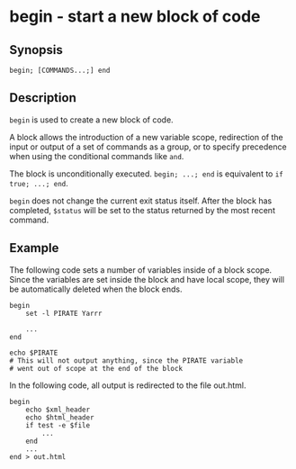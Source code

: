 # begin - start a new block of code

## Synopsis

```
begin; [COMMANDS...;] end
```

## Description

`begin` is used to create a new block of code.

A block allows the introduction of a new variable scope, redirection of the input or output of a set of commands as a group, or to specify precedence when using the conditional commands like `and`.

The block is unconditionally executed. `begin; ...; end` is equivalent to `if true; ...; end`.

`begin` does not change the current exit status itself. After the block has completed, `$status` will be set to the status returned by the most recent command.

## Example

The following code sets a number of variables inside of a block scope. Since the variables are set inside the block and have local scope, they will be automatically deleted when the block ends.

```
begin
    set -l PIRATE Yarrr

    ...
end

echo $PIRATE
# This will not output anything, since the PIRATE variable
# went out of scope at the end of the block
```

In the following code, all output is redirected to the file out.html.

```
begin
    echo $xml_header
    echo $html_header
    if test -e $file
        ...
    end
    ...
end > out.html
```
